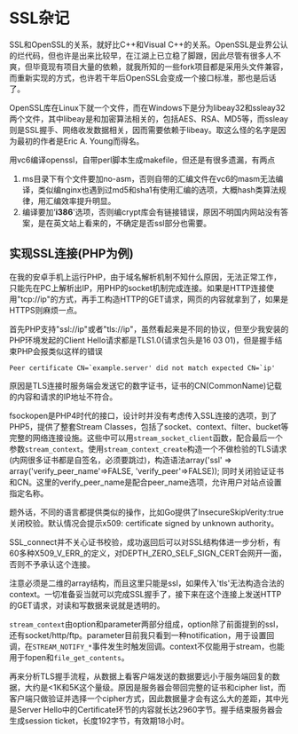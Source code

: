 # SSL杂记

SSL和OpenSSL的关系，就好比C++和Visual C++的关系。OpenSSL是业界公认的烂代码，但也许是出来比较早，在江湖上已立稳了脚跟，因此尽管有很多人不爽，但毕竟现有项目大量的依赖，就我所知的一些fork项目都是采用头文件兼容，而重新实现的方式，也许若干年后OpenSSL会变成一个接口标准，那也是后话了。

OpenSSL库在Linux下就一个文件，而在Windows下是分为libeay32和ssleay32两个文件，其中libeay是和加密算法相关的，包括AES、RSA、MD5等，而ssleay则是SSL握手、网络收发数据相关，因而需要依赖于libeay。取这么怪的名字是因为最初的作者是Eric A. Young而得名。

用vc6编译openssl，自带perl脚本生成makefile，但还是有很多遗漏，有两点

1. ms目录下有个文件要加no-asm，否则自带的汇编文件在vc6的masm无法编译，类似编nginx也遇到过md5和sha1有使用汇编的选项，大概hash类算法规律，用汇编效率提升明显。
2. 编译要加’__i386__'选项，否则编crypt库会有链接错误，原因不明国内网站没有答案，是在英文站上看来的，不确定是否ssl部分也需要。

实现SSL连接(PHP为例)
----
在我的安卓手机上运行PHP，由于域名解析机制不知什么原因，无法正常工作，只能先在PC上解析出IP，用PHP的socket机制完成连接。如果是HTTP连接使用"tcp://ip"的方式，再手工构造HTTP的GET请求，网页的内容就拿到了，如果是HTTPS则麻烦一点。

首先PHP支持"ssl://ip"或者"tls://ip"，虽然看起来是不同的协议，但至少我安装的PHP环境发起的Client Hello请求都是TLS1.0(请求包头是16 03 01)，但是握手结束PHP会报类似这样的错误

    Peer certificate CN=`example.server' did not match expected CN=`ip'

原因是TLS连接时服务端会发送它的数字证书，证书的CN(CommonName)记载的内容和请求的IP地址不符合。

fsockopen是PHP4时代的接口，设计时并没有考虑传入SSL连接的选项，到了PHP5，提供了整套Stream Classes，包括了socket、context、filter、bucket等完整的网络连接设施。这些中可以用`stream_socket_client`函数，配合最后一个参数`stream_context`。使用`stream_context_create`构造一个不做检验的TLS请求(内网很多证书都是自签名，必须要跳过)，构造语法array('ssl' => array('verify_peer_name'=>FALSE, 'verify_peer'=>FALSE)); 同时关闭验证证书和CN。这里的verify_peer_name是配合peer_name选项，允许用户对站点设置指定名称。

题外话，不同的语言都提供类似的操作，比如Go提供了InsecureSkipVerity:true关闭校验。默认情况会提示x509: certificate signed by unknown authority。

SSL_connect并不关心证书校验，成功返回后可以对SSL结构体进一步分析，有60多种X509_V_ERR_的定义，对DEPTH_ZERO_SELF_SIGN_CERT会网开一面，否则不予承认这个连接。

注意必须是二维的array结构，而且这里只能是ssl，如果传入'tls'无法构造合法的context。一切准备妥当就可以完成SSL握手了，接下来在这个连接上发送HTTP的GET请求，对读和写数据来说就是透明的。

`stream_context`由option和parameter两部分组成，option除了前面提到的ssl，还有socket/http/ftp。parameter目前我只看到一种notification，用于设置回调，在`STREAM_NOTIFY_*`事件发生时触发回调。context不仅能用于stream，也能用于fopen和`file_get_contents`。

再来分析TLS握手流程，从数据上看客户端发送的数据要远小于服务端回复的数据，大约是<1K和5K这个量级。原因是服务器会带回完整的证书和cipher list，而客户端只做验证并选择一个cipher方式，因此数据量才会有这么大的差距，其中光是Server Hello中的Certificate环节的内容就长达2960字节。握手结束服务器会生成session ticket，长度192字节，有效期18小时。